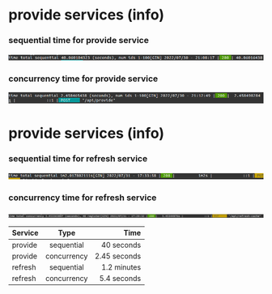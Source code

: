 # provide services (info)
### sequential time for provide service
![Screenshot](sequential_provide.png)
### concurrency time for provide service
![Screenshot](concurrency_provide.png)

# provide services (info)
### sequential time for refresh service
![Screenshot](sequential_refresh.png)
### concurrency time for refresh service
![Screenshot](concurrency_refresh.png)

| Service |    Type     |         Time |
|---------|:-----------:|-------------:|
| provide | sequential  |   40 seconds |
| provide | concurrency | 2.45 seconds |
| refresh | sequential  |  1.2 minutes |
| refresh | concurrency |  5.4 seconds |